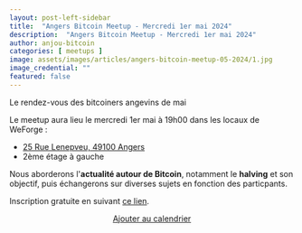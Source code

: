 ```yaml
---
layout: post-left-sidebar
title:  "Angers Bitcoin Meetup - Mercredi 1er mai 2024"
description:  "Angers Bitcoin Meetup - Mercredi 1er mai 2024"
author: anjou-bitcoin
categories: [ meetups ]
image: assets/images/articles/angers-bitcoin-meetup-05-2024/1.jpg
image_credential: ""
featured: false
---
```


Le rendez-vous des bitcoiners angevins de mai 

Le meetup aura lieu le mercredi 1er mai à 19h00 dans les locaux de WeForge : 
- [25 Rue Lenepveu, 49100 Angers](https://www.google.com/maps/place//data=!4m2!3m1!1s0x480878ea21b84b15:0xd2ad8700c613957f?sa=X&ved=1t:8290&ictx=111)
- 2ème étage à gauche

Nous aborderons l'**actualité autour de Bitcoin**, notamment le **halving** et son objectif, puis échangerons sur diverses sujets en fonction des particpants. 

Inscription gratuite en suivant [ce lien](https://www.eventbrite.fr/e/billets-quest-ce-que-le-halving-de-bitcoin-885426523567).

<div style="text-align:center">
    <a class='btn btn-primary' style="box-shadow: none" href="https://sync.infomaniak.com/calendars/AB17877/3bca10b3-4f59-4f76-a4dc-58a9e39ffc91?export">Ajouter au calendrier</a>
</div>

